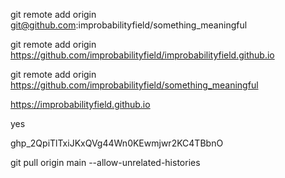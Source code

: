 git remote add origin git@github.com:improbabilityfield/something_meaningful

git remote add origin https://github.com/improbabilityfield/improbabilityfield.github.io

git remote add origin https://github.com/improbabilityfield/something_meaningful

https://improbabilityfield.github.io

yes

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

git pull origin main --allow-unrelated-histories
